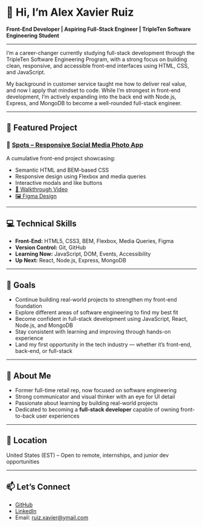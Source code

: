 # 👋 Hi, I’m Alex Xavier Ruiz  
**Front-End Developer | Aspiring Full-Stack Engineer | TripleTen Software Engineering Student**

---

I’m a career-changer currently studying full-stack development through the TripleTen Software Engineering Program, with a strong focus on building clean, responsive, and accessible front-end interfaces using HTML, CSS, and JavaScript.

My background in customer service taught me how to deliver real value, and now I apply that mindset to code. While I’m strongest in front-end development, I’m actively expanding into the back end with Node.js, Express, and MongoDB to become a well-rounded full-stack engineer.

---

## 🚀 Featured Project

### 📸 [Spots – Responsive Social Media Photo App](https://alexxavierruiz571.github.io/se_project_spots/)
A cumulative front-end project showcasing:
- Semantic HTML and BEM-based CSS
- Responsive design using Flexbox and media queries
- Interactive modals and like buttons
- [🎥 Walkthrough Video](https://drive.google.com/file/d/1Q5FiMj5MiSts-u2yZ4Yis5umPeFqnsTx/view?usp=sharing)  
- [🖼️ Figma Design](https://www.figma.com/design/BBNm2bC3lj8QQMHlnqRsga/Sprint-3-Project--Spots?node-id=2-218&t=g0ymdBvPaXHeIC63)

---

## 💻 Technical Skills

- **Front-End:** HTML5, CSS3, BEM, Flexbox, Media Queries, Figma  
- **Version Control:** Git, GitHub  
- **Learning Now:** JavaScript, DOM, Events, Accessibility  
- **Up Next:** React, Node.js, Express, MongoDB

---

## 🎯 Goals

- Continue building real-world projects to strengthen my front-end foundation  
- Explore different areas of software engineering to find my best fit  
- Become confident in full-stack development using JavaScript, React, Node.js, and MongoDB  
- Stay consistent with learning and improving through hands-on experience  
- Land my first opportunity in the tech industry — whether it’s front-end, back-end, or full-stack

---

## 🧠 About Me

- Former full-time retail rep, now focused on software engineering  
- Strong communicator and visual thinker with an eye for UI detail  
- Passionate about learning by building real-world projects  
- Dedicated to becoming a **full-stack developer** capable of owning front-to-back user experiences

---

## 📍 Location  
United States (EST) – Open to remote, internships, and junior dev opportunities

---

## 📫 Let’s Connect  
- [GitHub](https://github.com/alexxavierruiz571)  
- [LinkedIn](www.linkedin.com/in/alex-ruiz-291a29373)  
- Email: ruiz.xavier@ymail.com
